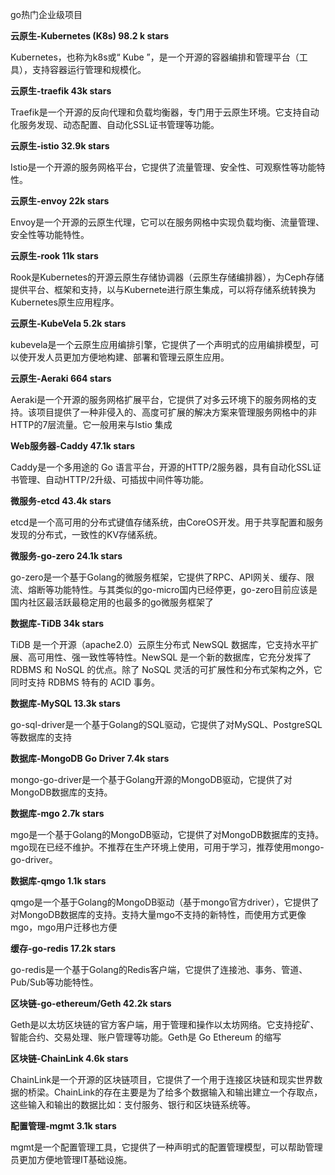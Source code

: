 go热门企业级项目

**云原生-Kubernetes (K8s) 98.2 k stars**

Kubernetes，也称为k8s或“ Kube ”，是一个开源的容器编排和管理平台（工具），支持容器运行管理和规模化。

**云原生-traefik 43k stars**

Traefik是一个开源的反向代理和负载均衡器，专门用于云原生环境。它支持自动化服务发现、动态配置、自动化SSL证书管理等功能。

**云原生-istio 32.9k stars**

Istio是一个开源的服务网格平台，它提供了流量管理、安全性、可观察性等功能特性。

**云原生-envoy 22k stars**

Envoy是一个开源的云原生代理，它可以在服务网格中实现负载均衡、流量管理、安全性等功能特性。

**云原生-rook 11k stars**

Rook是Kubernetes的开源云原生存储协调器（云原生存储编排器），为Ceph存储提供平台、框架和支持，以与Kubernete进行原生集成，可以将存储系统转换为Kubernetes原生应用程序。

**云原生-KubeVela 5.2k stars**

kubevela是一个云原生应用编排引擎，它提供了一个声明式的应用编排模型，可以使开发人员更加方便地构建、部署和管理云原生应用。

**云原生-Aeraki 664 stars**

Aeraki是一个开源的服务网格扩展平台，它提供了对多云环境下的服务网格的支持。该项目提供了一种非侵入的、高度可扩展的解决方案来管理服务网格中的非HTTP的7层流量。它一般用来与Istio 集成

**Web服务器-Caddy 47.1k stars**

Caddy是一个多用途的 Go 语言平台，开源的HTTP/2服务器，具有自动化SSL证书管理、自动HTTP/2升级、可插拔中间件等功能。

**微服务-etcd 43.4k stars**

etcd是一个高可用的分布式键值存储系统，由CoreOS开发。用于共享配置和服务发现的分布式，一致性的KV存储系统。

**微服务-go-zero 24.1k stars**

go-zero是一个基于Golang的微服务框架，它提供了RPC、API网关、缓存、限流、熔断等功能特性。与其类似的go-micro国内已经停更，go-zero目前应该是国内社区最活跃最稳定用的也最多的go微服务框架了

**数据库-TiDB 34k stars**

TiDB 是一个开源（apache2.0）云原生分布式 NewSQL 数据库，它支持水平扩展、高可用性、强一致性等特性。NewSQL 是一个新的数据库，它充分发挥了 RDBMS 和 NoSQL 的优点。除了 NoSQL 灵活的可扩展性和分布式架构之外，它同时支持 RDBMS 特有的 ACID 事务。

**数据库-MySQL 13.3k stars**

go-sql-driver是一个基于Golang的SQL驱动，它提供了对MySQL、PostgreSQL等数据库的支持

**数据库-MongoDB Go Driver 7.4k stars**

mongo-go-driver是一个基于Golang开源的MongoDB驱动，它提供了对MongoDB数据库的支持。

**数据库-mgo 2.7k stars**

mgo是一个基于Golang的MongoDB驱动，它提供了对MongoDB数据库的支持。mgo现在已经不维护。不推荐在生产环境上使用，可用于学习，推荐使用mongo-go-driver。

**数据库-qmgo 1.1k stars**

qmgo是一个基于Golang的MongoDB驱动（基于mongo官方driver），它提供了对MongoDB数据库的支持。支持大量mgo不支持的新特性，而使用方式更像mgo，mgo用户迁移也方便

**缓存-go-redis 17.2k stars**

go-redis是一个基于Golang的Redis客户端，它提供了连接池、事务、管道、Pub/Sub等功能特性。

**区块链-****go-ethereum****/Geth 42.2k stars**

Geth是以太坊区块链的官方客户端，用于管理和操作以太坊网络。它支持挖矿、智能合约、交易处理、账户管理等功能。Geth是 Go Ethereum 的缩写

**区块链-ChainLink 4.6k stars**

ChainLink是一个开源的区块链项目，它提供了一个用于连接区块链和现实世界数据的桥梁。ChainLink的存在主要是为了给多个数据输入和输出建立一个存取点，这些输入和输出的数据比如：支付服务、银行和区块链系统等。

**配置管理-mgmt 3.1k stars**

mgmt是一个配置管理工具，它提供了一种声明式的配置管理模型，可以帮助管理员更加方便地管理IT基础设施。